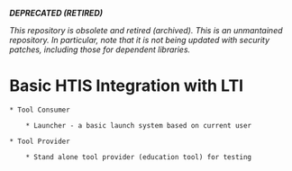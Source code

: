 ***DEPRECATED (RETIRED)***

*This repository is obsolete and retired (archived). This is an unmantained repository. In particular, note that it is not being updated with security patches, including those for dependent libraries.*




# Basic HTIS Integration with LTI

	* Tool Consumer
		
		* Launcher - a basic launch system based on current user

	* Tool Provider

		* Stand alone tool provider (education tool) for testing
